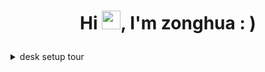 
# <p align="center">Hi <img src="https://raw.githubusercontent.com/MartinHeinz/MartinHeinz/master/wave.gif" width="30">, I'm zonghua : )</p>

<details>
<summary>desk setup tour</summary>

- MacBook Air (M1, 2020) 

- Intel® NUC Kit NUC6CAYH
  + Samsung SSD 850 120GB
  + Samsung DDR3L 4GB RAM * 2
  
- iPhone XR

- EarPods (3.5mm Headphone Plug)
- Lightning to 3.5 mm Headphone Jack Adapter

- Kindle Paperwhite 3

- Phicomm T1
- Phicomm N1
- Phicomm H1 * 2
  + Western Digital WD5000LPVT 500GB
  + Western Digital WD5000LPVX 500GB
  
- SanDisk Ultra 32GB
- SanDisk Cruzer Force 8GB


</details>
